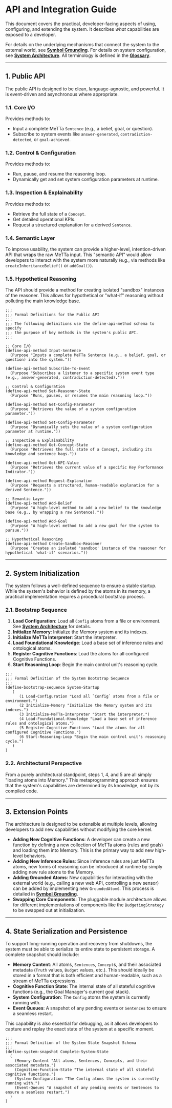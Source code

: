 # API and Integration Guide

This document covers the practical, developer-facing aspects of using, configuring, and extending the system. It describes *what* capabilities are exposed to a developer.

For details on the underlying mechanisms that connect the system to the external world, see [**Symbol Grounding**](./GROUNDING.md). For details on system configuration, see [**System Architecture**](./ARCHITECTURE.md#4-system-configuration). All terminology is defined in the [**Glossary**](./DATA_STRUCTURES.md#1-glossary-of-core-terms).

---

## 1. Public API

The public API is designed to be clean, language-agnostic, and powerful. It is event-driven and asynchronous where appropriate.

### 1.1. Core I/O
Provides methods to:
-   Input a complete MeTTa `Sentence` (e.g., a belief, goal, or question).
-   Subscribe to system events like `answer-generated`, `contradiction-detected`, or `goal-achieved`.

### 1.2. Control & Configuration
Provides methods to:
-   Run, pause, and resume the reasoning loop.
-   Dynamically get and set system configuration parameters at runtime.

### 1.3. Inspection & Explainability
Provides methods to:
-   Retrieve the full state of a `Concept`.
-   Get detailed operational KPIs.
-   Request a structured explanation for a derived `Sentence`.

### 1.4. Semantic Layer
To improve usability, the system can provide a higher-level, intention-driven API that wraps the raw MeTTa input. This "semantic API" would allow developers to interact with the system more naturally (e.g., via methods like `createInheritanceBelief()` or `addGoal()`).

### 1.5. Hypothetical Reasoning
The API should provide a method for creating isolated "sandbox" instances of the reasoner. This allows for hypothetical or "what-if" reasoning without polluting the main knowledge base.

```metta
;;;
;;; Formal Definitions for the Public API
;;;
;;; The following definitions use the define-api-method schema to specify
;;; the purpose of key methods in the system's public API.
;;;

;; Core I/O
(define-api-method Input-Sentence
  (Purpose "Inputs a complete MeTTa Sentence (e.g., a belief, goal, or question) into the system."))

(define-api-method Subscribe-To-Event
  (Purpose "Subscribes a listener to a specific system event type (e.g., answer-generated, contradiction-detected)."))

;; Control & Configuration
(define-api-method Set-Reasoner-State
  (Purpose "Runs, pauses, or resumes the main reasoning loop."))

(define-api-method Get-Config-Parameter
  (Purpose "Retrieves the value of a system configuration parameter."))

(define-api-method Set-Config-Parameter
  (Purpose "Dynamically sets the value of a system configuration parameter at runtime."))

;; Inspection & Explainability
(define-api-method Get-Concept-State
  (Purpose "Retrieves the full state of a Concept, including its knowledge and sentence bags."))

(define-api-method Get-KPI-Value
  (Purpose "Retrieves the current value of a specific Key Performance Indicator."))

(define-api-method Request-Explanation
  (Purpose "Requests a structured, human-readable explanation for a derived Sentence."))

;; Semantic Layer
(define-api-method Add-Belief
  (Purpose "A high-level method to add a new belief to the knowledge base (e.g., by wrapping a raw Sentence)."))

(define-api-method Add-Goal
  (Purpose "A high-level method to add a new goal for the system to pursue."))

;; Hypothetical Reasoning
(define-api-method Create-Sandbox-Reasoner
  (Purpose "Creates an isolated 'sandbox' instance of the reasoner for hypothetical 'what-if' scenarios."))
```

---

## 2. System Initialization

The system follows a well-defined sequence to ensure a stable startup. While the system's behavior is defined by the atoms in its memory, a practical implementation requires a procedural bootstrap process.

### 2.1. Bootstrap Sequence
1.  **Load Configuration**: Load all `Config` atoms from a file or environment. See [**System Architecture**](./ARCHITECTURE.md#4-system-configuration) for details.
2.  **Initialize Memory**: Initialize the Memory system and its indexes.
3.  **Initialize MeTTa Interpreter**: Start the interpreter.
4.  **Load Foundational Knowledge**: Load a base set of inference rules and ontological atoms.
5.  **Register Cognitive Functions**: Load the atoms for all configured Cognitive Functions.
6.  **Start Reasoning Loop**: Begin the main control unit's reasoning cycle.

```metta
;;;
;;; Formal Definition of the System Bootstrap Sequence
;;;
(define-bootstrap-sequence System-Startup
   (
      (1 Load-Configuration "Load all `Config` atoms from a file or environment.")
      (2 Initialize-Memory "Initialize the Memory system and its indexes.")
      (3 Initialize-MeTTa-Interpreter "Start the interpreter.")
      (4 Load-Foundational-Knowledge "Load a base set of inference rules and ontological atoms.")
      (5 Register-Cognitive-Functions "Load the atoms for all configured Cognitive Functions.")
      (6 Start-Reasoning-Loop "Begin the main control unit's reasoning cycle.")
   )
)
```

### 2.2. Architectural Perspective
From a purely architectural standpoint, steps 1, 4, and 5 are all simply "loading atoms into Memory." This metaprogramming approach ensures that the system's capabilities are determined by its knowledge, not by its compiled code.

---

## 3. Extension Points

The architecture is designed to be extensible at multiple levels, allowing developers to add new capabilities without modifying the core kernel.

-   **Adding New Cognitive Functions**: A developer can create a new function by defining a new collection of MeTTa atoms (rules and goals) and loading them into Memory. This is the primary way to add new high-level behaviors.
-   **Adding New Inference Rules**: Since inference rules are just MeTTa atoms, new forms of reasoning can be introduced at runtime by simply adding new rule atoms to the Memory.
-   **Adding Grounded Atoms**: New capabilities for interacting with the external world (e.g., calling a new web API, controlling a new sensor) can be added by implementing new `GroundedAtom`s. This process is detailed in [**Symbol Grounding**](./GROUNDING.md).
-   **Swapping Core Components**: The pluggable module architecture allows for different implementations of components like the `BudgetingStrategy` to be swapped out at initialization.

---

## 4. State Serialization and Persistence

To support long-running operation and recovery from shutdowns, the system must be able to serialize its entire state to persistent storage. A complete snapshot should include:

-   **Memory Content**: All atoms, `Sentences`, `Concept`s, and their associated metadata (`Truth` values, `Budget` values, etc.). This should ideally be stored in a format that is both efficient and human-readable, such as a stream of MeTTa expressions.
-   **Cognitive Function State**: The internal state of all stateful cognitive functions (e.g., the Goal Manager's current goal stack).
-   **System Configuration**: The `Config` atoms the system is currently running with.
-   **Event Queues**: A snapshot of any pending events or `Sentences` to ensure a seamless restart.

This capability is also essential for debugging, as it allows developers to capture and replay the exact state of the system at a specific moment.

```metta
;;;
;;; Formal Definition of the System State Snapshot Schema
;;;
(define-system-snapshot Complete-System-State
  (
    (Memory-Content "All atoms, Sentences, Concepts, and their associated metadata.")
    (Cognitive-Function-State "The internal state of all stateful cognitive functions.")
    (System-Configuration "The Config atoms the system is currently running with.")
    (Event-Queues "A snapshot of any pending events or Sentences to ensure a seamless restart.")
  )
)
```
